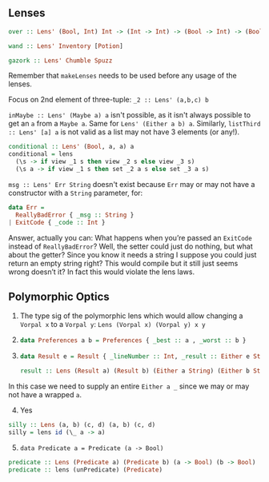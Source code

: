 ## Lenses

```haskell
over :: Lens' (Bool, Int) Int -> (Int -> Int) -> (Bool -> Int) -> (Bool -> Int)

wand :: Lens' Inventory [Potion]

gazork :: Lens' Chumble Spuzz


```

Remember that `makeLenses` needs to be used before any usage
of the lenses.

Focus on 2nd element of three-tuple: `_2 :: Lens' (a,b,c) b`

`inMaybe :: Lens' (Maybe a) a` isn't possible, as it isn't always
possible to get an `a` from a `Maybe a`.
Same for `Lens' (Either a b) a`. Similarly,
`listThird :: Lens' [a] a` is not valid as a list may not have 3
elements (or any!).


```haskell
conditional :: Lens' (Bool, a, a) a
conditional = lens
  (\s -> if view _1 s then view _2 s else view _3 s)
  (\s a -> if view _1 s then set _2 a s else set _3 a s)
```

`msg :: Lens' Err String` doesn't exist because `Err` may or may not
have a constructor with a `String` parameter, for:

```haskell
data Err =
  ReallyBadError { _msg :: String }
| ExitCode { _code :: Int }
```

Answer, actually you can: What happens when you’re passed an
`ExitCode` instead of `ReallyBadError`? Well, the setter could
just do nothing, but what about the getter? Since you know it needs
a string I suppose you could
just return an empty string right? This would compile but it still
just seems wrong doesn’t it? In fact this would violate the lens laws.

## Polymorphic Optics

1. The type sig of the polymorphic lens which would allow changing a
`Vorpal x` to a `Vorpal y`: `Lens (Vorpal x) (Vorpal y) x y`

2. ```haskell
   data Preferences a b = Preferences { _best :: a , _worst :: b }
   ```
3. ```haskell
   data Result e = Result { _lineNumber :: Int, _result :: Either e String }

   result :: Lens (Result a) (Result b) (Either a String) (Either b String)
   ```

In this case we need to supply an entire `Either a _` since we may or may not have a wrapped `a`.

4. Yes

```haskell
silly :: Lens (a, b) (c, d) (a, b) (c, d)
silly = lens id (\_ a -> a)
```

5. `data Predicate a = Predicate (a -> Bool)`

```haskell
predicate :: Lens (Predicate a) (Predicate b) (a -> Bool) (b -> Bool)
predicate :: lens (unPredicate) (Predicate)
```
